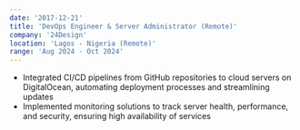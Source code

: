 ```yaml
---
date: '2017-12-21'
title: 'DevOps Engineer & Server Administrator (Remote)'
company: '24Design'
location: 'Lagos - Nigeria (Remote)'
range: 'Aug 2024 - Oct 2024'
---
```


- Integrated CI/CD pipelines from GitHub repositories to cloud servers on DigitalOcean, automating deployment processes and streamlining updates
- Implemented monitoring solutions to track server health, performance, and security, ensuring high availability of services
